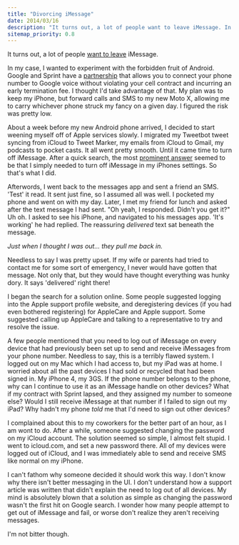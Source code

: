 ```yaml
---
title: "Divorcing iMessage"
date: 2014/03/16
description: "It turns out, a lot of people want to leave iMessage. In my case, I wanted to experiment with the forbidden fruit of Android. Google and Sprint have a partnership that allows you to connect your phone number to Google voice without violating your cell contract and incurring an early termination fee."
sitemap_priority: 0.8
---
```


It turns out, a lot of people [want to leave](https://www.google.com/search?q=disable+imessage&oq=disable+imessage) iMessage.

In my case, I wanted to experiment with the forbidden fruit of Android. Google
and Sprint have a [partnership](http://www.google.com/googlevoice/sprint/) that
allows you to connect your phone number to Google voice without violating your
cell contract and incurring an early termination fee. I thought I'd
take advantage of that. My plan was to keep my iPhone, but forward calls and SMS
to my new Moto X, allowing me to carry whichever phone struck my fancy on a
given day. I figured the risk was pretty low.

About a week before my new Android phone arrived, I decided to start weening myself
off of Apple services slowly. I migrated my Tweetbot tweet syncing from iCloud to
Tweet Marker, my emails from iCloud to Gmail, my podcasts to pocket casts. It all
went pretty smooth. Until it came time to turn off iMessage. After a quick search,
the most [prominent answer](http://support.apple.com/kb/ts5185) seemed to be that
I simply needed to turn off iMessage in my iPhones settings. So that's what I did.

Afterwords, I went back to the messages app and sent a friend an SMS. 'Test' it
read. It sent just fine, so I assumed all was well. I pocketed my phone and went on
with my day. Later, I met my friend for lunch and asked after the text message I had
sent. "Oh yeah, I responded. Didn't you get it?" Uh oh. I asked to see his iPhone,
and navigated to his messages app. 'It's working' he had replied. The reassuring
_delivered_ text sat beneath the message.

_Just when I thought I was out... they pull me back in._

Needless to say I was pretty upset. If my wife or parents had tried to contact
me for some sort of emergency, I never would have gotten that message. Not only
that, but they would have thought everything was hunky dory. It says 'delivered'
right there!

I began the search for a solution online. Some people suggested logging into the
Apple support profile website, and deregistering devices (if you had even bothered registering)
for AppleCare and Apple support. Some suggested calling up AppleCare and talking
to a representative to try and resolve the issue.

A few people mentioned that you need to log out of iMessage on every device that
had previously been set up to send and receive iMessages from your phone number.
Needless to say, this is a terribly flawed system. I logged out on my Mac which
I had access to, but my iPad was at home. I worried about all the past devices
I had sold or recycled that had been signed in. My iPhone 4, my 3GS. If the phone
number belongs to the phone, why can I continue to use it as an iMessage handle
on other devices? What if my contract with Sprint lapsed, and they assigned my
number to someone else? Would I still receive iMessage at that number if I failed
to sign out my iPad? Why hadn't my phone _told_ me that I'd need to sign out
other devices?

I complained about this to my coworkers for the better part of an hour, as I am
wont to do. After a while, someone suggested changing the password on my iCloud
account. The solution seemed so simple, I almost felt stupid. I went to icloud.com,
and set a new password there. All of my devices were logged out of iCloud, and I
was immediately able to send and receive SMS like normal on my iPhone.

I can't fathom why someone decided it should work this way. I don't know why there
isn't better messaging in the UI. I don't understand how a support article was
written that didn't explain the need to log out of all devices. My mind is absolutely
blown that a solution as simple as changing the password wasn't the first hit on
Google search. I wonder how many people attempt to get out of iMessage and fail,
or worse don't realize they aren't receiving messages.

I'm not bitter though.
